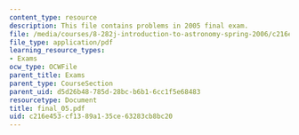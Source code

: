 ```yaml
---
content_type: resource
description: This file contains problems in 2005 final exam.
file: /media/courses/8-282j-introduction-to-astronomy-spring-2006/c216e453cf1389a135ce63283cb8bc20_final_05.pdf
file_type: application/pdf
learning_resource_types:
- Exams
ocw_type: OCWFile
parent_title: Exams
parent_type: CourseSection
parent_uid: d5d26b48-785d-28bc-b6b1-6cc1f5e68483
resourcetype: Document
title: final_05.pdf
uid: c216e453-cf13-89a1-35ce-63283cb8bc20
---
```

